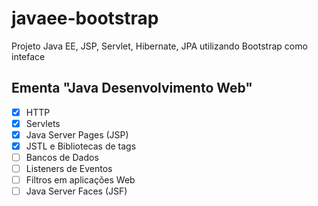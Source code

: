# javaee-bootstrap
Projeto Java EE, JSP, Servlet, Hibernate, JPA utilizando Bootstrap como inteface

## Ementa "Java Desenvolvimento Web"
  * [x] HTTP
  * [x] Servlets
  * [x] Java Server Pages (JSP)
  * [x] JSTL e Bibliotecas de tags
  * [ ] Bancos de Dados
  * [ ] Listeners de Eventos
  * [ ] Filtros em aplicações Web
  * [ ] Java Server Faces (JSF)
